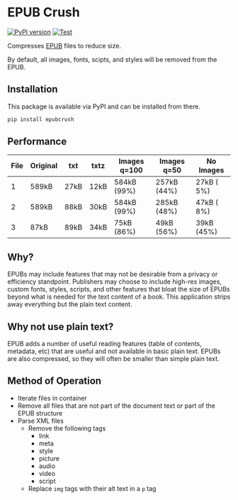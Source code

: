 EPUB Crush
==========

[![PyPI version](https://badge.fury.io/py/epubcrush.svg)](https://badge.fury.io/py/epubcrush)
[![Test](https://github.com/jncraton/epubcrush/actions/workflows/build.yml/badge.svg)](https://github.com/jncraton/epubcrush/actions/workflows/build.yml)

Compresses [EPUB](https://en.wikipedia.org/wiki/EPUB) files to reduce size.

By default, all images, fonts, scipts, and styles will be removed from the EPUB.

Installation
------------

This package is available via PyPI and can be installed from there.

```sh
pip install epubcrush
```

Performance
-----------

| File | Original |  txt  | txtz  | Images q=100 | Images q=50  |  No Images   |
| ---- | -------- | ----- | ----- | ------------ | ------------ | ------------ |
|    1 |    589kB |  27kB |  12kB |  584kB (99%) |  257kB (44%) |   27kB ( 5%) |
|    2 |    589kB |  88kB |  30kB |  584kB (99%) |  285kB (48%) |   47kB ( 8%) |
|    3 |     87kB |  89kB |  34kB |   75kB (86%) |   49kB (56%) |   39kB (45%) |

Why?
-----

EPUBs may include features that may not be desirable from a privacy or efficiency standpoint. Publishers may choose to include high-res images, custom fonts, styles, scripts, and other features that bloat the size of EPUBs beyond what is needed for the text content of a book. This application strips away everything but the plain text content.

Why not use plain text?
-----------------------

EPUB adds a number of useful reading features (table of contents, metadata, etc) that are useful and not available in basic plain text. EPUBs are also compressed, so they will often be smaller than simple plain text.

Method of Operation
-------------------

- Iterate files in container
- Remove all files that are not part of the document text or part of the EPUB structure
- Parse XML files
  - Remove the following tags
    - link
    - meta
    - style
    - picture
    - audio
    - video
    - script
  - Replace `img` tags with their alt text in a `p` tag

